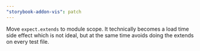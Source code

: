 ```yaml
---
"storybook-addon-vis": patch
---
```


Move `expect.extends` to module scope.
It technically becomes a load time side effect which is not ideal,
but at the same time avoids doing the extends on every test file.
